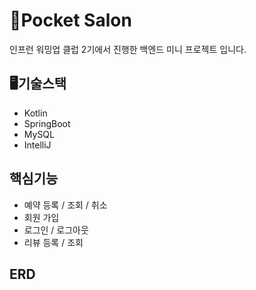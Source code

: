 # 💇Pocket Salon
인프런 워밍업 클럽 2기에서 진행한 백엔드 미니 프로젝트 입니다.

## 🖥️기술스택
- Kotlin
- SpringBoot
- MySQL
- IntelliJ

## 핵심기능
- 예약 등록 / 조회 / 취소
- 회원 가입
- 로그인 / 로그아웃
- 리뷰 등록 / 조회

## ERD
